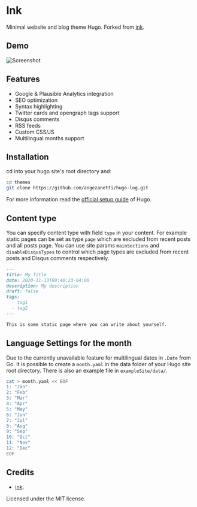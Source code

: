 # Ink

Minimal website and blog theme Hugo. Forked from [ink](https://github.com/knadh/hugo-ink).

## Demo

![Screenshot](https://www.dropbox.com/s/izst24s2v01dtpy/Screen%20Shot%20Github%20HugoLog2.png?raw=1)

## Features

- Google & Plausible Analytics integration
- SEO optimization
- Syntax highlighting
- Twitter cards and opengraph tags support
- Disqus comments
- RSS feeds
- Custom CSS/JS
- Multilingual months support

## Installation

cd into your hugo site's root directory and:

```sh
cd themes
git clone https://github.com/angezanetti/hugo-log.git
```

For more information read the [official setup guide](https://gohugo.io/overview/installing/) of Hugo.

## Content type

You can specify content type with field `type` in your content. For example static pages can be set as type `page` which are excluded from recent posts and all posts page. You can use site params `mainSections` and `disableDisqusTypes` to control which page types are excluded from recent posts and Disqus comments respectively.

```md
---
title: My Title
date: 2020-11-13T09:40:23-04:00
description: My description
draft: false
tags:
  - tag1
  - tag2
---

This is some static page where you can write about yourself.
```

## Language Settings for the month

Due to the currently unavailable feature for multilingual dates in `.Date` from
Go. It is possible to create a `month.yaml` in the data folder of your
Hugo site root directory. There is also an example file in
`exampleSite/data/`.

```sh
cat > month.yaml << EOF
1: "Jan"
2: "Feb"
3: "Mar"
4: "Apr"
5: "May"
6: "Jun"
7: "Jul"
8: "Aug"
9: "Sep"
10: "Oct"
11: "Nov"
12: "Dec"
EOF
```

## Credits

- [ink](https://github.com/knadh/hugo-ink).

Licensed under the MIT license.
